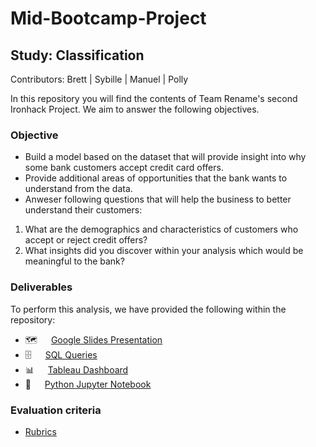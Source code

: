 # Mid-Bootcamp-Project
## Study: Classification
Contributors: Brett | Sybille | Manuel | Polly

In this repository you will find the contents of Team Rename's second Ironhack Project.
We aim to answer the following objectives.

### Objective
- Build a model based on the dataset that will provide insight into why some bank customers accept credit card offers. 
- Provide additional areas of opportunities that the bank wants to understand from the data.
- Anweser following questions that will help the business to better understand their customers:

1. What are the demographics and characteristics of customers who accept or reject credit offers?
2. What insights did you discover within your analysis which would be meaningful to the bank?

### Deliverables
To perform this analysis, we have provided the following within the repository:
- 🗺 &emsp; [Google Slides Presentation](https://docs.google.com/presentation/d/1rUbLI60Y-t7gstO1q9IfGX1dv8E1oYBmZRfLCJK7UkU/edit?usp=sharing)
- 🗄 &emsp; [SQL Queries](https://github.com/mazim-co/team-rename/blob/main/SQL_Question_Classification_Solution.md)
- 📊 &emsp; [Tableau Dashboard](https://public.tableau.com/views/Mid-boot-classification-tableau-dashboard/Dashboard1?:language=en&:display_count=y&publish=yes&:origin=viz_share_link)
- 🐍 &emsp; [Python Jupyter Notebook](https://github.com/mazim-co/team-rename/blob/main/mid-boot-v2.4.final.ipynb)

### Evaluation criteria
- [Rubrics](https://education-team-2020.s3-eu-west-1.amazonaws.com/data-analytics/DATA2020-MidBootcamp+Project+Rubrics+-+Sheet1.pdf)

